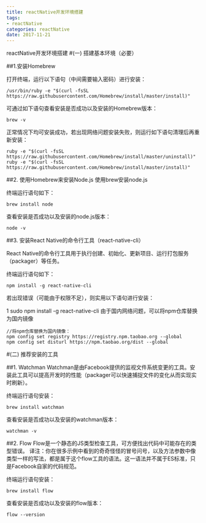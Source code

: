 ```yaml
---
title: reactNative开发环境搭建
tags: 
- reactNative
categories: reactNative
date: 2017-11-21
---
```


reactNative开发环境搭建
#(一) 搭建基本环境（必要）

##1.安装Homebrew

打开终端，运行以下语句（中间需要输入密码）进行安装：

```
/usr/bin/ruby -e "$(curl -fsSL https://raw.githubusercontent.com/Homebrew/install/master/install)"
```
可通过如下语句查看安装是否成功以及安装的Homebrew版本：

```
brew -v
```
正常情况下均可安装成功，若出现网络问题安装失败，则运行如下语句清理后再重新安装：

```
ruby -e "$(curl -fsSL https://raw.githubusercontent.com/Homebrew/install/master/uninstall)"
ruby -e "$(curl -fsSL https://raw.githubusercontent.com/Homebrew/install/master/install)"
```
##2. 使用Homebrew来安装Node.js
使用brew安装node.js

终端运行语句如下：

```
brew install node
```
查看安装是否成功以及安装的node.js版本：

```
node -v
```
##3. 安装React Native的命令行工具（react-native-cli）

React Native的命令行工具用于执行创建、初始化、更新项目、运行打包服务（packager）等任务。

终端运行语句如下：

```
npm install -g react-native-cli
```
若出现错误（可能由于权限不足），则实用以下语句进行安装：

1
sudo npm install -g react-native-cli
由于国内网络问题，可以将npm仓库替换为国内镜像

```
//将npm仓库替换为国内镜像：
npm config set registry https://registry.npm.taobao.org --global
npm config set disturl https://npm.taobao.org/dist --global
```

#(二) 推荐安装的工具

##1. Watchman
Watchman是由Facebook提供的监视文件系统变更的工具。安装此工具可以提高开发时的性能（packager可以快速捕捉文件的变化从而实现实时刷新）。

终端运行语句安装：

```
brew install watchman
```
查看安装是否成功以及安装的watchman版本：

```
watchman -v
```
##2. Flow
Flow是一个静态的JS类型检查工具，可方便找出代码中可能存在的类型错误。
译注：你在很多示例中看到的奇奇怪怪的冒号问号，以及方法参数中像类型一样的写法，都是属于这个flow工具的语法。这一语法并不属于ES标准，只是Facebook自家的代码规范。

终端运行语句安装：

```
brew install flow
```
查看安装是否成功以及安装的flow版本：

```
flow --version
```
